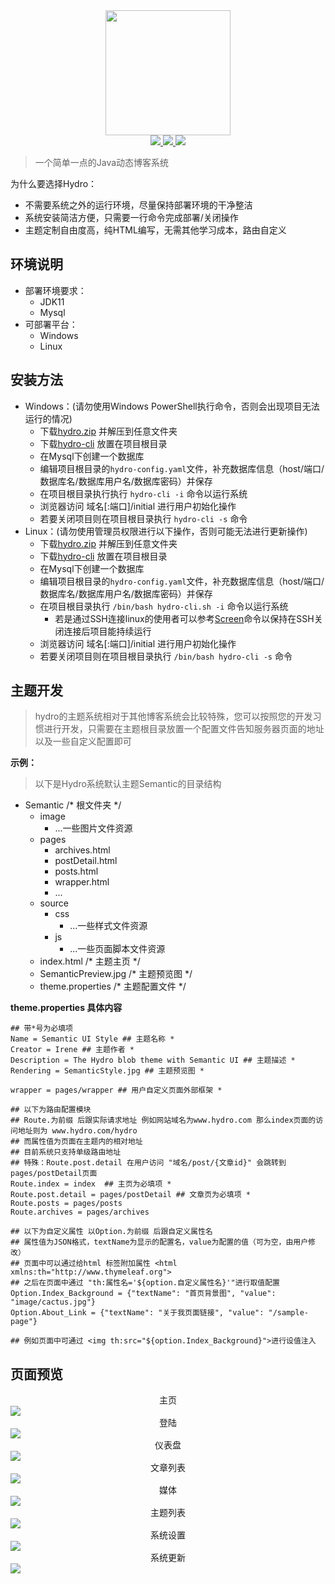 <div align="center">
  <img src="https://raw.githubusercontent.com/ShawJie/Hydro-Release/master/Images/hydro-icon.png" width="200"/> 
  <br>
  <a href="https://jdk.java.net/11" target="_blank">
    <img src="https://img.shields.io/badge/JDK-11-yellow.svg">
  </a>
  <a href="https://github.com/ShawJie/Hydro/blob/master/LICENSE" target="_blank">
    <img src="https://img.shields.io/badge/licence-GPL-red.svg">
  </a>
  <a href="https://github.com/ShawJie" target="_blank">
    <img src="https://img.shields.io/badge/%3C%2F%3E%20%E2%99%A5-Shaw-blue.svg">
  </a>
</div>

> 一个简单一点的Java动态博客系统

为什么要选择Hydro：
  - 不需要系统之外的运行环境，尽量保持部署环境的干净整洁
  - 系统安装简洁方便，只需要一行命令完成部署/关闭操作
  - 主题定制自由度高，纯HTML编写，无需其他学习成本，路由自定义
  
## 环境说明

- 部署环境要求：
  - JDK11
  - Mysql
- 可部署平台：
  - Windows
  - Linux
  
## 安装方法
- Windows：(请勿使用Windows PowerShell执行命令，否则会出现项目无法运行的情况)
  - 下载[hydro.zip](https://github.com/ShawJie/Hydro-Release/blob/master/hydro-lastest-full.zip?raw=true) 并解压到任意文件夹
  - 下载[hydro-cli](https://raw.githubusercontent.com/ShawJie/Hydro-Release/master/boot/hydro-cli.bat) 放置在项目根目录
  - 在Mysql下创建一个数据库
  - 编辑项目根目录的`hydro-config.yaml`文件，补充数据库信息（host/端口/数据库名/数据库用户名/数据库密码）并保存
  - 在项目根目录执行执行 `hydro-cli -i` 命令以运行系统
  - 浏览器访问 域名[:端口]/initial 进行用户初始化操作
  - 若要关闭项目则在项目根目录执行 `hydro-cli -s` 命令
- Linux：(请勿使用管理员权限进行以下操作，否则可能无法进行更新操作)
  - 下载[hydro.zip](https://github.com/ShawJie/Hydro-Release/blob/master/hydro-lastest-full.zip?raw=true) 并解压到任意文件夹
  - 下载[hydro-cli](https://raw.githubusercontent.com/ShawJie/Hydro-Release/master/boot/hydro-cli.sh) 放置在项目根目录
  - 在Mysql下创建一个数据库
  - 编辑项目根目录的`hydro-config.yaml`文件，补充数据库信息（host/端口/数据库名/数据库用户名/数据库密码）并保存
  - 在项目根目录执行 `/bin/bash hydro-cli.sh -i` 命令以运行系统
    - 若是通过SSH连接linux的使用者可以参考[Screen](https://www.ibm.com/developerworks/cn/linux/l-cn-screen/index.html)命令以保持在SSH关闭连接后项目能持续运行
  - 浏览器访问 域名[:端口]/initial 进行用户初始化操作
  - 若要关闭项目则在项目根目录执行 `/bin/bash hydro-cli -s` 命令
  
## 主题开发
> hydro的主题系统相对于其他博客系统会比较特殊，您可以按照您的开发习惯进行开发，只需要在主题根目录放置一个配置文件告知服务器页面的地址以及一些自定义配置即可

**示例：<br>**
>以下是Hydro系统默认主题Semantic的目录结构 <br>
- Semantic /* 根文件夹 */
  - image
    - ...一些图片文件资源
  - pages
    - archives.html
    - postDetail.html
    - posts.html
    - wrapper.html
    - ...
  - source
    - css
      - ...一些样式文件资源
    - js
      - ...一些页面脚本文件资源
  - index.html /* 主题主页 */
  - SemanticPreview.jpg /* 主题预览图 */
  - theme.properties /* 主题配置文件 */
  
**theme.properties 具体内容**
 
```properties
## 带*号为必填项
Name = Semantic UI Style ## 主题名称 *
Creator = Irene ## 主题作者 *
Description = The Hydro blob theme with Semantic UI ## 主题描述 *
Rendering = SemanticStyle.jpg ## 主题预览图 *

wrapper = pages/wrapper ## 用户自定义页面外部框架 *

## 以下为路由配置模块 
## Route.为前缀 后跟实际请求地址 例如网站域名为www.hydro.com 那么index页面的访问地址则为 www.hydro.com/hydro
## 而属性值为页面在主题内的相对地址
## 目前系统只支持单级路由地址
## 特殊：Route.post.detail 在用户访问 "域名/post/{文章id}" 会跳转到pages/postDetail页面
Route.index = index  ## 主页为必填项 * 
Route.post.detail = pages/postDetail ## 文章页为必填项 * 
Route.posts = pages/posts
Route.archives = pages/archives

## 以下为自定义属性 以Option.为前缀 后跟自定义属性名
## 属性值为JSON格式，textName为显示的配置名，value为配置的值（可为空，由用户修改）
## 页面中可以通过给html 标签附加属性 <html xmlns:th="http://www.thymeleaf.org">
## 之后在页面中通过 "th:属性名='${option.自定义属性名}'"进行取值配置
Option.Index_Background = {"textName": "首页背景图", "value": "image/cactus.jpg"}
Option.About_Link = {"textName": "关于我页面链接", "value": "/sample-page"}

## 例如页面中可通过 <img th:src="${option.Index_Background}">进行设值注入

```

## 页面预览

<div align="center">主页</div>
<img src="https://raw.githubusercontent.com/ShawJie/Hydro-Release/master/Images/home.jpg">

<div align="center">登陆</div>
<img src="https://raw.githubusercontent.com/ShawJie/Hydro-Release/master/Images/sys_login.png">

<div align="center">仪表盘</div>
<img src="https://raw.githubusercontent.com/ShawJie/Hydro-Release/master/Images/sys_dashboard.png">

<div align="center">文章列表</div>
<img src="https://raw.githubusercontent.com/ShawJie/Hydro-Release/master/Images/sys_articles.png">

<div align="center">媒体</div>
<img src="https://raw.githubusercontent.com/ShawJie/Hydro-Release/master/Images/sys_media.png">

<div align="center">主题列表</div>
<img src="https://raw.githubusercontent.com/ShawJie/Hydro-Release/master/Images/sys_theme.png">

<div align="center">系统设置</div>
<img src="https://raw.githubusercontent.com/ShawJie/Hydro-Release/master/Images/sys_setting.png">

<div align="center">系统更新</div>
<img src="https://raw.githubusercontent.com/ShawJie/Hydro-Release/master/Images/sys_update.png">

